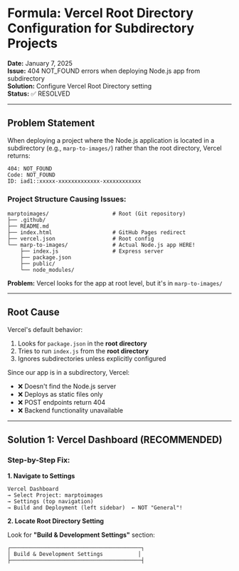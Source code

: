 # Formula: Vercel Root Directory Configuration for Subdirectory Projects

**Date:** January 7, 2025  
**Issue:** 404 NOT_FOUND errors when deploying Node.js app from subdirectory  
**Solution:** Configure Vercel Root Directory setting  
**Status:** ✅ RESOLVED

---

## Problem Statement

When deploying a project where the Node.js application is located in a subdirectory (e.g., `marp-to-images/`) rather than the root directory, Vercel returns:

```
404: NOT_FOUND
Code: NOT_FOUND
ID: iad1::xxxxx-xxxxxxxxxxxxx-xxxxxxxxxxxx
```

### Project Structure Causing Issues:

```
marptoimages/                    # Root (Git repository)
├── .github/
├── README.md
├── index.html                   # GitHub Pages redirect
├── vercel.json                  # Root config
└── marp-to-images/              # Actual Node.js app HERE!
    ├── index.js                 # Express server
    ├── package.json
    ├── public/
    └── node_modules/
```

**Problem:** Vercel looks for the app at root level, but it's in `marp-to-images/`

---

## Root Cause

Vercel's default behavior:
1. Looks for `package.json` in the **root directory**
2. Tries to run `index.js` from the **root directory**
3. Ignores subdirectories unless explicitly configured

Since our app is in a subdirectory, Vercel:
- ❌ Doesn't find the Node.js server
- ❌ Deploys as static files only
- ❌ POST endpoints return 404
- ❌ Backend functionality unavailable

---

## Solution 1: Vercel Dashboard (RECOMMENDED)

### Step-by-Step Fix:

**1. Navigate to Settings**
```
Vercel Dashboard
→ Select Project: marptoimages
→ Settings (top navigation)
→ Build and Deployment (left sidebar)  ← NOT "General"!
```

**2. Locate Root Directory Setting**

Look for **"Build & Development Settings"** section:

```
┌─────────────────────────────────────────┐
│ Build & Development Settings           │
├─────────────────────────────────────────┤
